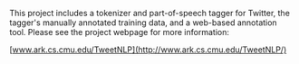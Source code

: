 This project includes a tokenizer and part-of-speech tagger for Twitter, the tagger's manually annotated training data, and a web-based annotation tool.  Please see the project webpage for more information:

[www.ark.cs.cmu.edu/TweetNLP](http://www.ark.cs.cmu.edu/TweetNLP/)